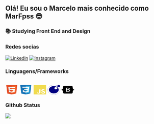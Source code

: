  <h2> Olá! Eu sou o Marcelo mais conhecido como MarFpss 😎</h2>


### 📚 Studying Front End and Design

### Redes socias
<div>
   <a href="https://www.linkedin.com/in/marcelo-henrique-181b80256/" target="_blank"><img height='30' src='https://img.shields.io/badge/LinkedIn-000?style=for-the-badge&logo=linkedin&logoColor=blue' alt='Linkedin'></a>
   <a href="https://www.instagram.com/sccp_marcelo.019/" target="_blank"><img height='30' src='https://img.shields.io/badge/instagram-000?style=for-the-badge&logo=instagram&logoColor=a10d37' alt='Instagram'></a>
</div>

 ### Linguagens/Frameworks
<div style="display: inline_block"><br>
  <img align="center" alt="Marfpss-HTML" height="30" width="40" src="https://raw.githubusercontent.com/devicons/devicon/master/icons/html5/html5-original.svg">
  <img align="center" alt="Marfpss-CSS" height="30" width="40" src="https://raw.githubusercontent.com/devicons/devicon/master/icons/css3/css3-original.svg">
  <img align="center" alt="Marfpss-Js" height="30" width="40" src="https://raw.githubusercontent.com/devicons/devicon/master/icons/javascript/javascript-plain.svg">
  <img align="center" alt="Marfpss-Lua" height="30" width="40" src="https://raw.githubusercontent.com/devicons/devicon/master/icons/lua/lua-plain.svg">
  <img align="center" alt="Marfpss-Bootstrap" height="30" width="40" src="https://raw.githubusercontent.com/devicons/devicon/master/icons/bootstrap/bootstrap-plain.svg">
</div>

 ### Github Status
<div>
  <img src="https://github-readme-stats.vercel.app/api/top-langs/?username=mbbrpiuoficial&layout=compact&theme=radical" width="350"/>
</div>

